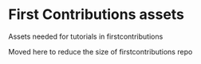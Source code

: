 # First Contributions assets


Assets needed for tutorials in firstcontributions

Moved here to reduce the size of firstcontributions repo
